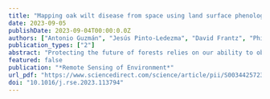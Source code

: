 ```yaml
---
title: "Mapping oak wilt disease from space using land surface phenology"
date: 2023-09-05
publishDate: 2023-09-04T00:00:0.0Z
authors: ["Antonio Guzmán", "Jesús Pinto-Ledezma", "David Frantz", "Philip Townsend", "Jennifer Juzwik", "Jeannine Cavender-Bares"]
publication_types: ["2"]
abstract: "Protecting the future of forests relies on our ability to observe changes in forest health. Thus, developing tools for sensing diseases in a timely fashion is critical for managing threats at broad scales. Oak wilt a disease caused by a pathogenic fungus (Bretziella fagacearum)— is threatening oaks, killing thousands yearly while negatively impacting the ecosystem services they provide. Here we propose a novel workflow for mapping oak wilt by targeting temporal disease progression through symptoms using land surface phenology (LSP) from spaceborne observations. By doing so, we hypothesize that phenological changes in pigments and photosynthetic activity of trees affected by oak wilt can be tracked using LSP metrics derived from the Chlorophyll/Carotenoid Index (CCI). We used dense time-series observations from Sentinel-2 to create Analysis Ready Data across Minnesota and Wisconsin and to derive three LSP metrics: the value of CCI at the start and end of the growing season, and the coefficient of variation of the CCI during the growing season. We integrate high-resolution airborne imagery in multiple locations to select pixels (n = 3872) from the most common oak tree health conditions: healthy, symptomatic for oak wilt, and dead. These pixels were used to train an iterative Partial Least Square Discriminant (PLSD) model and derive the probability of an oak tree (i.e., pixel) in one of these conditions and the associated uncertainty. We assessed these models spatially and temporally on testing datasets revealing that it is feasible to discriminate among the three health conditions with overall accuracy between 80 and 82%. Within conditions, our models suggest that spatial variations among three CCI-derived LSP metrics can identify healthy (Area Under the Curve (AUC) = 0.98), symptomatic (AUC = 0.89), and dead (AUC = 0.94) oak trees with low false positive rates. The model performance was robust across different years as well. The predictive maps were used to guide local stakeholders to locate disease hotspots for ground verification and subsequent decision-making for treatment. Our results highlight the capabilities of LSP metrics from dense spaceborne observations to map diseases and to monitor large-scale change in biodiversity."
featured: false
publication: "*Remote Sensing of Environment*"
url_pdf: "https://www.sciencedirect.com/science/article/pii/S0034425723003450?dgcid=coauthor#bi0005"
doi: "10.1016/j.rse.2023.113794"
---
```


